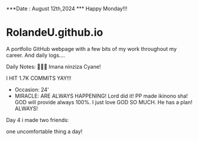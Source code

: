***Date : August 12th,2024 *** Happy Monday!!!
# RolandeU.github.io

A portfolio GitHub webpage with a few bits of my work throughout my career. And daily logs....

Daily Notes:
💚🙏🏾 Imana ninziza Cyane!

I HIT 1.7K COMMITS YAY!!!

- Occasion: 24'
- MIRACLE: ARE ALWAYS HAPPENING!
Lord did it! PP made ikinono sha!
GOD will provide always 100%. I just love GOD SO MUCH. He has a plan!
ALWAYS!

Day 4 i made two friends:

one uncomfortable thing a day!






